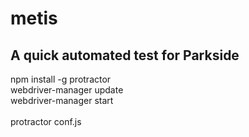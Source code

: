 # metis
## A quick automated test for Parkside

  npm install -g protractor<br>
  webdriver-manager update<br>
  webdriver-manager start<br>
  <br>
  protractor conf.js<br>
